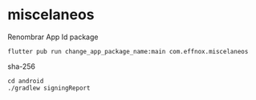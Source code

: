 # miscelaneos

Renombrar App Id package

```
flutter pub run change_app_package_name:main com.effnox.miscelaneos
```

sha-256
```
cd android
./gradlew signingReport
```
